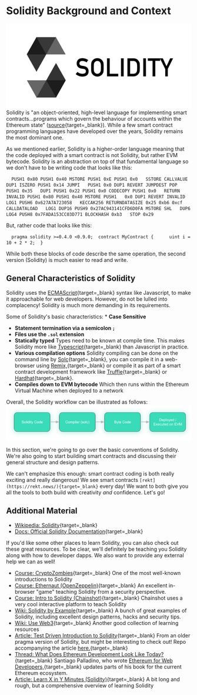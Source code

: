   Solidity Background and Context
===============================

  ![solidity logo](../../../img/S03/solidity-logo-2.png) Solidity is "an object-oriented, high-level language for implementing smart contracts...programs which govern the behaviour of accounts within the Ethereum state” ([source](https://docs.soliditylang.org/en/latest/){target=_blank}). While a few smart contract programming languages have developed over the years, Solidity remains the most dominant one.

 As we mentioned earlier, Solidity is a higher-order language meaning that the code deployed with a smart contract is not Solidity, but rather EVM bytecode. Solidity is an abstraction on top of that fundamental language so we don't have to be writing code that looks like this: 
```
  PUSH1 0x80 PUSH1 0x40 MSTORE PUSH1 0xE PUSH1 0x0   SSTORE CALLVALUE DUP1 ISZERO PUSH1 0x14 JUMPI   PUSH1 0x0 DUP1 REVERT JUMPDEST POP PUSH1 0x35   DUP1 PUSH1 0x22 PUSH1 0x0 CODECOPY PUSH1 0x0   RETURN INVALID PUSH1 0x80 PUSH1 0x40 MSTORE PUSH1   0x0 DUP1 REVERT INVALID LOG1 PUSH6 0x627A7A723058   KECCAK256 RETURNDATASIZE 0x25 0xb6 0xcf CALLDATALOAD   LOG1 DUP16 PUSH9 0x27AC943141CFD6D0FA MSTORE SHL   DUP6 LOG4 PUSH8 0x7FADA153CC03D771 BLOCKHASH 0xb3   STOP 0x29    
```
 But, rather code that looks like this: 
```
  pragma solidity >=0.4.0 <0.9.0;  contract MyContract {      uint i = 10 + 2 * 2;  }    
```
 While both these blocks of code describe the same operation, the second version (Solidity) is much easier to read and write. 

 General Characteristics of Solidity
-----------------------------------

 Solidity uses the [ECMAScript](https://en.wikipedia.org/wiki/ECMAScript){target=_blank} syntax like Javascript, to make it approachable for web developers. However, do not be lulled into complacency! Solidity is much more demanding in its requirements.

 Some of Solidity's basic characteristics: * **Case Sensitive**
* **Statement termination via a semicolon `;`**
* **Files use the `.sol` extension**
* **Statically typed** Types need to be known at compile time. This makes Solidity more like [Typescript](https://en.wikipedia.org/wiki/TypeScript){target=_blank} than Javascript in practice.
* **Various compilation options** Solidity compiling can be done on the command line by [Solc](https://docs.soliditylang.org/en/latest/installing-solidity.html){target=_blank}, you can compile it in a web-browser using [Remix,](http://remix.ethereum.org/){target=_blank} or compile it as part of a smart contract development framework like [Truffle](https://www.trufflesuite.com/){target=_blank} or [Hardhat](https://www.hardhat.org){target=_blank}.
* **Compiles down to EVM bytecode** Which then runs within the Ethereum Virtual Machine when deployed to a network

 Overall, the Solidity workflow can be illustrated as follows: ![graphic showing workflow of solidity to EVM](../../../img/S03/solidity-workflow.png) 

 In this section, we're going to go over the basic conventions of Solidity. We're also going to start building smart contracts and discussing their general structure and design patterns.

 We can't emphasize this enough: smart contract coding is both really exciting and really dangerous! We see smart contracts `[rekt](https://rekt.news/){target=_blank}` every day! We want to both give you all the tools to both build with creativity *and* confidence. Let's go!

 Additional Material
-------------------

 * [Wikipedia: Solidity](https://en.wikipedia.org/wiki/Solidity){target=_blank}
* [Docs: Official Solidity Documentation](https://docs.soliditylang.org/en/latest/){target=_blank}

 If you'd like some other places to learn Solidity, you can also check out these great resources. To be clear, we'll definitely be teaching you Solidity along with how to developer dapps. We also want to provide any external help we can as well!

 * [Course: CryptoZombies](https://cryptozombies.io/){target=_blank} One of the most well-known introductions to Solidity
* [Course: Ethernaut (OpenZeppelin)](https://ethernaut.openzeppelin.com/){target=_blank} An excellent in-browser "game" teaching Solidity from a security perspective.
* [Course: Intro to Solidity (Chainshot)](https://www.chainshot.com/learn/solidity){target=_blank} Chainshot uses a very cool interactive platform to teach Solidity
* [Wiki: Solidity by Example](https://www.solidity-by-example.org){target=_blank} A bunch of great examples of Solidity, including excellent design patterns, hacks and security tips.
* [Wiki: Use Web3](https://useweb3.xyz/){target=_blank} Another good collection of learning resources
* [Article: Test Driven Introduction to Solidity](https://michalzalecki.com/ethereum-test-driven-introduction-to-solidity/){target=_blank} From an older pragma version of Solidity, but might be interesting to check out! Repo accompanying the article [here.](https://github.com/MichalZalecki/tdd-solidity-intro){target=_blank}
* [Thread: What Does Ethereum Development Look Like Today?](https://twitter.com/smpalladino/status/1421901085279756300){target=_blank} Santiago Palladino, who wrote [Ethereum for Web Developers,](https://www.apress.com/gp/book/9781484252772){target=_blank} updates parts of his book for the current Ethereum ecosystem.
* [Article: Learn X in Y Minutes (Solidity)](https://learnxinyminutes.com/docs/solidity/){target=_blank} A bit long and rough, but a comprehensive overview of learning Solidity

 